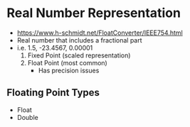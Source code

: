 # Real Number Representation
- https://www.h-schmidt.net/FloatConverter/IEEE754.html
- Real number that includes a fractional part
- i.e. 1.5, -23.4567, 0.00001
    1. Fixed Point (scaled representation)
    2. Float Point (most common)
        - Has precision issues
        
## Floating Point Types
- Float
- Double